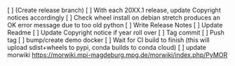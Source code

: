 
 [ ] (Create release branch)
 [ ] With each 20XX.1 release, update Copyright notices accordingly
 [ ] Check wheel install on debian stretch produces an OK error message due to too old python
 [ ] Write Release Notes
 [ ] Update Readme
 [ ] Update Copyright notice if year roll over
 [ ] Tag commit
 [ ] Push tag
 [ ] bump/create demo docker
 [ ] Wait for CI build to finish (this will upload sdist+wheels to pypi, conda builds to conda cloud)
 [ ] update morwiki https://morwiki.mpi-magdeburg.mpg.de/morwiki/index.php/PyMOR

